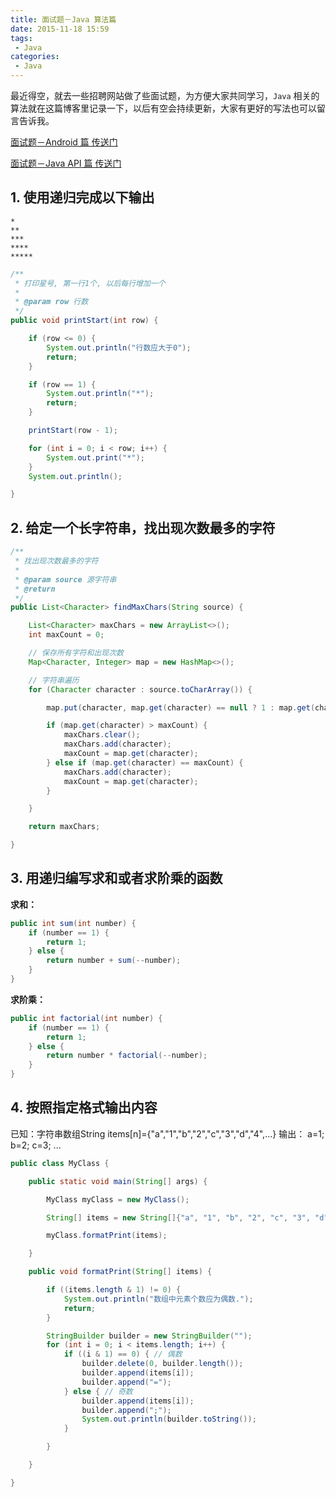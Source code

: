 ```yaml
---
title: 面试题－Java 算法篇
date: 2015-11-18 15:59
tags:
 - Java
categories:
 - Java
---
```


最近得空，就去一些招聘网站做了些面试题，为方便大家共同学习，`Java` 相关的算法就在这篇博客里记录一下，以后有空会持续更新，大家有更好的写法也可以留言告诉我。

[面试题－Android 篇 传送门](http://blog.csdn.net/u014165119/article/details/49908549)

[面试题－Java API 篇 传送门](http://blog.csdn.net/u014165119/article/details/49910119)

## 1. 使用递归完成以下输出

```
*
**
***
****
*****
```

```java
/**
 * 打印星号, 第一行1个, 以后每行增加一个
 *
 * @param row 行数
 */
public void printStart(int row) {

    if (row <= 0) {
        System.out.println("行数应大于0");
        return;
    }

    if (row == 1) {
        System.out.println("*");
        return;
    }

    printStart(row - 1);

    for (int i = 0; i < row; i++) {
        System.out.print("*");
    }
    System.out.println();

}
```

## 2. 给定一个长字符串，找出现次数最多的字符

```java
/**
 * 找出现次数最多的字符
 *
 * @param source 源字符串
 * @return
 */
public List<Character> findMaxChars(String source) {

    List<Character> maxChars = new ArrayList<>();
    int maxCount = 0;

    // 保存所有字符和出现次数
    Map<Character, Integer> map = new HashMap<>();

    // 字符串遍历
    for (Character character : source.toCharArray()) {

        map.put(character, map.get(character) == null ? 1 : map.get(character) + 1);

        if (map.get(character) > maxCount) {
            maxChars.clear();
            maxChars.add(character);
            maxCount = map.get(character);
        } else if (map.get(character) == maxCount) {
            maxChars.add(character);
            maxCount = map.get(character);
        }

    }

    return maxChars;

}
```

## 3. 用递归编写求和或者求阶乘的函数

**求和：**

```java
public int sum(int number) {
    if (number == 1) {
        return 1;
    } else {
        return number + sum(--number);
    }
}
```

**求阶乘：**

```java
public int factorial(int number) {
    if (number == 1) {
        return 1;
    } else {
        return number * factorial(--number);
    }
}
```

## 4. 按照指定格式输出内容

已知：字符串数组String items[n]={"a","1","b","2","c","3","d","4",...}
输出：
a=1;
b=2;
c=3;
...

```java
public class MyClass {

    public static void main(String[] args) {

        MyClass myClass = new MyClass();

        String[] items = new String[]{"a", "1", "b", "2", "c", "3", "d", "4"};

        myClass.formatPrint(items);

    }

    public void formatPrint(String[] items) {

        if ((items.length & 1) != 0) {
            System.out.println("数组中元素个数应为偶数.");
            return;
        }

        StringBuilder builder = new StringBuilder("");
        for (int i = 0; i < items.length; i++) {
            if ((i & 1) == 0) { // 偶数
                builder.delete(0, builder.length());
                builder.append(items[i]);
                builder.append("=");
            } else { // 奇数
                builder.append(items[i]);
                builder.append(";");
                System.out.println(builder.toString());
            }

        }

    }

}
```